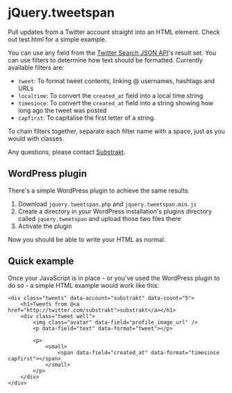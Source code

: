 # jQuery.tweetspan

Pull updates from a Twitter account straight into an HTML element. Check out test.html for a simple example.

You can use any field from the
[Twitter Search JSON API](https://dev.twitter.com/docs/api/1/get/search)'s result set. You can use filters
to determine how text should be formatted. Currently available filters are:

- ``tweet``: To format tweet contents, linking @ usernames, hashtags and URLs
- ``localtime``: To convert the ``created_at`` field into a local time string
- ``timesince``: To convert the ``created_at`` field into a string showing how long ago the tweet was posted
- ``capfirst``: To capitalise the first letter of a string.

To chain filters together, separate each filter name with a space, just as you would with classes.

Any questions, please contact [Substrakt](http://substrakt.co.uk).

## WordPress plugin

There's a simple WordPress plugin to achieve the same results.

1. Download ``jquery.tweetspan.php`` and ``jquery.tweetspan.min.js``
2. Create a directory in your WordPress installation's plugins directory called ``jquery.tweetspan`` and upload those two files there
3. Activate the plugin

Now you should be able to write your HTML as normal.

## Quick example

Once your JavaScript is in place - or you've used the WordPress plugin to do so - a simple HTML example
would work like this:

    <div class="tweets" data-account="substrakt" data-count="5">
        <h1>Tweets from @<a href="http://twitter.com/substrakt">substrakt</a></h1>
        <div class="tweet well">
            <img class="avatar" data-field="profile_image_url" />
            <p data-field="text" data-format="tweet"></p>
            
            <p>
                <small>
                    <span data-field="created_at" data-format="timesince capfirst"></span>
                </small>
            </p>
        </div>
    </div>
